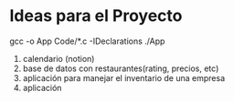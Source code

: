 # Ideas para el Proyecto

gcc -o App Code/*.c -IDeclarations
./App

1. calendario (notion)
2. base de datos con restaurantes(rating, precios, etc)
3. aplicación para manejar el inventario de una empresa
4. aplicación
